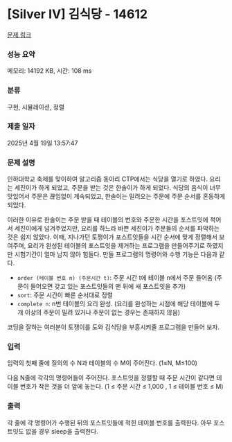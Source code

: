# [Silver IV] 김식당 - 14612 

[문제 링크](https://www.acmicpc.net/problem/14612) 

### 성능 요약

메모리: 14192 KB, 시간: 108 ms

### 분류

구현, 시뮬레이션, 정렬

### 제출 일자

2025년 4월 19일 13:57:47

### 문제 설명

<p dir="ltr">인하대학교 축제를 맞이하여 알고리즘 동아리 CTP에서는 식당을 열기로 하였다. 요리는 세진이가 하게 되었고, 주문을 받는 것은 한솔이가 하게 되었다. 식당의 음식이 너무 맛있어서 주문은 끊임없이 계속되었고, 한솔이는 밀려오는 주문에 주문 순서를 혼동하게 되었다.</p>

<p dir="ltr">이러한 이유로 한솔이는 주문 받을 때 테이블의 번호와 주문한 시간을 포스트잇에 적어서 세진이에게 넘겨주었지만, 요리를 하느라 바쁜 세진이가 주문들의 순서를 파악하는 것은 쉽지 않았다. 이때, 지나가던 토쟁이가 포스트잇들을 시간 순서에 맞게 정렬해서 보여주며, 요리가 완성된 테이블의 포스트잇을 제거하는 프로그램을 만들어주기로 하였지만 시험기간이 얼마 남지 않아 힘들다. 만들 프로그램의 명령어와 수행 기능은 다음과 같다.</p>

<ul dir="ltr">
	<li><code>order (테이블 번호 n) (주문시간 t)</code>: 주문 시간 t에 테이블 n에서 주문 들어옴 (주문이 들어오면 갖고 있는 포스트잇들의 맨 뒤에 새 포스트잇을 추가)</li>
	<li><code>sort</code>: 주문 시간이 빠른 순서대로 정렬</li>
	<li><code>complete n</code>: n번 테이블의 요리 완성. (요리를 완성하는 시점에 해당 테이블에 두 개 이상의 주문이 밀려 있거나 주문이 없는 경우는 존재하지 않음)</li>
</ul>

<p>코딩을 잘하는 여러분이 토쟁이를 도와 김식당을 부흥시켜줄 프로그램을 만들어 보자.</p>

### 입력 

 <p dir="ltr">입력의 첫째 줄에 질의의 수 N과 테이블의 수 M이 주어진다. (1≤N, M≤100)</p>

<p>다음 N줄에 각각의 명령어들이 주어진다. 포스트잇을 정렬할 때 주문 시간이 같다면 테이블 번호가 작은 것을 더 앞에 놓는다. (1 ≤ 주문 시간 ≤ 1,000 , 1 ≤ 테이블 번호 ≤ M)</p>

### 출력 

 <p>각 줄에 각 명령어가 수행된 뒤의 포스트잇들에 적힌 테이블 번호를 출력한다. 아무 포스트잇도 없을 경우 sleep을 출력한다.</p>

